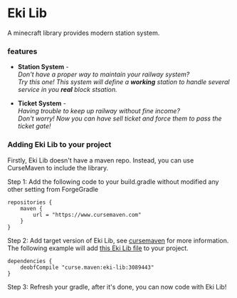 # Eki Lib <br>  
A minecraft library provides modern station system.  
### features
* **Station System** -  
*Don't have a proper way to maintain your railway system? <br> Try this one! This system will define a **working** station to handle several service in you **real** block stsation.*  
  
* **Ticket System** -  
*Having trouble to keep up railway without fine income? <br> Don't worry! Now you can have sell ticket and force them to pass the ticket gate!*  
### Adding Eki Lib to your project
Firstly, Eki Lib doesn't have a maven repo. Instead, you can use CurseMaven to include the library.

Step 1: Add the following code to your build.gradle without modified any other setting from ForgeGradle
```
repositories {
    maven {
        url = "https://www.cursemaven.com"
    }
}
```

Step 2: Add target version of Eki Lib, see [cursemaven](https://www.cursemaven.com/) for more information.
The following example will add [this Eki Lib file](https://www.curseforge.com/minecraft/mc-mods/eki-lib/files/3089443) to your project.
```
dependencies {
    deobfCompile "curse.maven:eki-lib:3089443"
}
```

Step 3: Refresh your gradle, after it's done, you can now code with Eki Lib!
